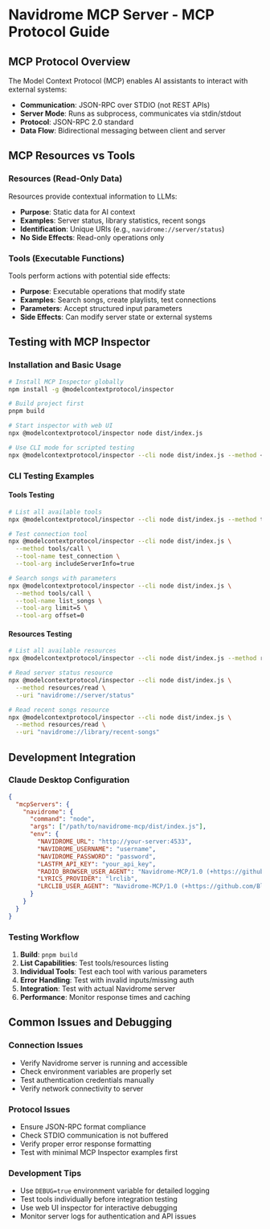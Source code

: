 # Navidrome MCP Server - MCP Protocol Guide

## MCP Protocol Overview
The Model Context Protocol (MCP) enables AI assistants to interact with external systems:
- **Communication**: JSON-RPC over STDIO (not REST APIs)
- **Server Mode**: Runs as subprocess, communicates via stdin/stdout
- **Protocol**: JSON-RPC 2.0 standard
- **Data Flow**: Bidirectional messaging between client and server

## MCP Resources vs Tools

### Resources (Read-Only Data)
Resources provide contextual information to LLMs:
- **Purpose**: Static data for AI context
- **Examples**: Server status, library statistics, recent songs
- **Identification**: Unique URIs (e.g., `navidrome://server/status`)
- **No Side Effects**: Read-only operations only

### Tools (Executable Functions)
Tools perform actions with potential side effects:
- **Purpose**: Executable operations that modify state
- **Examples**: Search songs, create playlists, test connections
- **Parameters**: Accept structured input parameters
- **Side Effects**: Can modify server state or external systems

## Testing with MCP Inspector

### Installation and Basic Usage
```bash
# Install MCP Inspector globally
npm install -g @modelcontextprotocol/inspector

# Build project first
pnpm build

# Start inspector with web UI
npx @modelcontextprotocol/inspector node dist/index.js

# Use CLI mode for scripted testing
npx @modelcontextprotocol/inspector --cli node dist/index.js --method <method>
```

### CLI Testing Examples

#### Tools Testing
```bash
# List all available tools
npx @modelcontextprotocol/inspector --cli node dist/index.js --method tools/list

# Test connection tool
npx @modelcontextprotocol/inspector --cli node dist/index.js \
  --method tools/call \
  --tool-name test_connection \
  --tool-arg includeServerInfo=true

# Search songs with parameters
npx @modelcontextprotocol/inspector --cli node dist/index.js \
  --method tools/call \
  --tool-name list_songs \
  --tool-arg limit=5 \
  --tool-arg offset=0
```

#### Resources Testing
```bash
# List all available resources
npx @modelcontextprotocol/inspector --cli node dist/index.js --method resources/list

# Read server status resource
npx @modelcontextprotocol/inspector --cli node dist/index.js \
  --method resources/read \
  --uri "navidrome://server/status"

# Read recent songs resource
npx @modelcontextprotocol/inspector --cli node dist/index.js \
  --method resources/read \
  --uri "navidrome://library/recent-songs"
```

## Development Integration

### Claude Desktop Configuration
```json
{
  "mcpServers": {
    "navidrome": {
      "command": "node",
      "args": ["/path/to/navidrome-mcp/dist/index.js"],
      "env": {
        "NAVIDROME_URL": "http://your-server:4533",
        "NAVIDROME_USERNAME": "username", 
        "NAVIDROME_PASSWORD": "password",
        "LASTFM_API_KEY": "your_api_key",
        "RADIO_BROWSER_USER_AGENT": "Navidrome-MCP/1.0 (+https://github.com/Blakeem/Navidrome-MCP)",
        "LYRICS_PROVIDER": "lrclib",
        "LRCLIB_USER_AGENT": "Navidrome-MCP/1.0 (+https://github.com/Blakeem/Navidrome-MCP)"
      }
    }
  }
}
```

### Testing Workflow
1. **Build**: `pnpm build`
2. **List Capabilities**: Test tools/resources listing
3. **Individual Tools**: Test each tool with various parameters
4. **Error Handling**: Test with invalid inputs/missing auth
5. **Integration**: Test with actual Navidrome server
6. **Performance**: Monitor response times and caching

## Common Issues and Debugging

### Connection Issues
- Verify Navidrome server is running and accessible
- Check environment variables are properly set
- Test authentication credentials manually
- Verify network connectivity to server

### Protocol Issues  
- Ensure JSON-RPC format compliance
- Check STDIO communication is not buffered
- Verify proper error response formatting
- Test with minimal MCP Inspector examples first

### Development Tips
- Use `DEBUG=true` environment variable for detailed logging
- Test tools individually before integration testing
- Use web UI inspector for interactive debugging
- Monitor server logs for authentication and API issues